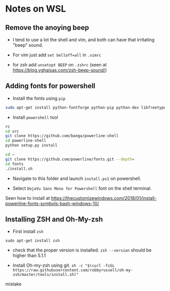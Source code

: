 Notes on WSL
================================================================================

## Remove the anoying beep
* I tend to use a lot the shell and vim, and both can have that irritating
  "beep" sound.

* For vim just add `set belloff=all` in `.vimrc`  
* for zsh add `unsetopt BEEP` on `.zshrc`
  (seen at https://blog.vghaisas.com/zsh-beep-sound/)


## Adding fonts for powershell
* Install the fonts using `pip`

```bash
sudo apt-get install python-fontforge python-pip python-dev libfreetype6-dev fonts-powerline
```

* Install `powershell` tool

```bash
rc
cd src
git clone https://github.com/banga/powerline-shell
cd powerline-shell
python setup.py install

cd ~
git clone https://github.com/powerline/fonts.git --depth=
cd fonts
./install.sh
```

* Navigate to this folder and launch `install.ps1` on powershell.

* Select `DejaVu Sans Mono for Powershell` font on the shell terminal.

Seen how to install at https://thecustomizewindows.com/2018/01/install-powerline-fonts-symbols-bash-windows-10/

## Installing ZSH and Oh-My-zsh
* First install `zsh`

`sudo apt-get install zsh`

* check that the proper version is installed. `zsh --version` should be higher
  than 5.1.1

* Install Oh-my-zsh using git.
`sh -c "$(curl -fsSL
https://raw.githubusercontent.com/robbyrussell/oh-my-zsh/master/tools/install.sh)"`

mistake


